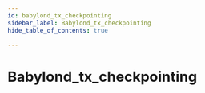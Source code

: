 ```yaml
---
id: babylond_tx_checkpointing
sidebar_label: Babylond_tx_checkpointing
hide_table_of_contents: true

---
```


# Babylond_tx_checkpointing